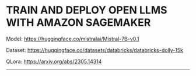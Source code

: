 # TRAIN AND DEPLOY OPEN LLMS WITH AMAZON SAGEMAKER

Model: <https://huggingface.co/mistralai/Mistral-7B-v0.1>


Dataset: <https://huggingface.co/datasets/databricks/databricks-dolly-15k>

QLora: <https://arxiv.org/abs/2305.14314>

---

